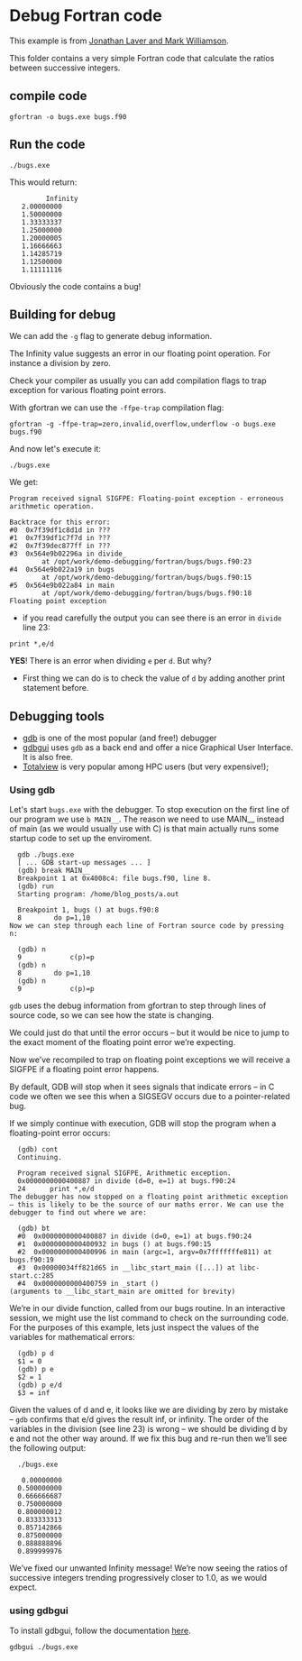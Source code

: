 # Debug Fortran code

This example is from [Jonathan Laver  and Mark Williamson](https://undo.io/resources/debugging-fortran-code-gdb/).

This folder contains a very simple Fortran code that calculate the ratios between successive integers.

## compile code

```
gfortran -o bugs.exe bugs.f90
```
## Run the code

```
./bugs.exe
```

This would return:

```
         Infinity
   2.00000000
   1.50000000
   1.33333337
   1.25000000
   1.20000005
   1.16666663
   1.14285719
   1.12500000
   1.11111116
```

 Obviously the code contains a bug!
 
## Building for debug

We can add the `-g` flag to generate debug information.

The Infinity value suggests an error in our floating point operation. For instance a division by zero.

Check your compiler as usually you can add compilation flags to trap exception for various floating point errors.

With gfortran we can use the `-ffpe-trap` compilation flag:

```
gfortran -g -ffpe-trap=zero,invalid,overflow,underflow -o bugs.exe bugs.f90
```

And now let's execute it:

```
./bugs.exe
```

We get:

```
Program received signal SIGFPE: Floating-point exception - erroneous arithmetic operation.

Backtrace for this error:
#0  0x7f39df1c8d1d in ???
#1  0x7f39df1c7f7d in ???
#2  0x7f39dec877ff in ???
#3  0x564e9b02296a in divide_
        at /opt/work/demo-debugging/fortran/bugs/bugs.f90:23
#4  0x564e9b022a19 in bugs
        at /opt/work/demo-debugging/fortran/bugs/bugs.f90:15
#5  0x564e9b022a84 in main
        at /opt/work/demo-debugging/fortran/bugs/bugs.f90:18
Floating point exception
```

- if you read carefully the output you can see there is an error in `divide` line 23:

```
print *,e/d
```

**YES**! There is an error when dividing `e` per `d`. But why?

- First thing we can do is to check the value of `d` by adding another print statement before.

## Debugging tools

- [gdb](https://www.gnu.org/software/gdb/) is one of the most popular (and free!) debugger
- [gdbgui](https://www.gdbgui.com/) uses `gdb` as a back end and offer a nice Graphical User Interface. It is also free.
- [Totalview](https://totalview.io/) is very popular among HPC users (but very expensive!);

### Using gdb

Let's start `bugs.exe` with the debugger. To stop execution on the first line of our program we use `b MAIN__`. 
The reason we need to use MAIN__ instead of main (as we would usually use with C) is that main actually runs some startup code to set up the enviroment.

```
  gdb ./bugs.exe
  [ ... GDB start-up messages ... ]
  (gdb) break MAIN__
  Breakpoint 1 at 0x4008c4: file bugs.f90, line 8.
  (gdb) run
  Starting program: /home/blog_posts/a.out 
  
  Breakpoint 1, bugs () at bugs.f90:8
  8        do p=1,10
Now we can step through each line of Fortran source code by pressing n:

  (gdb) n
  9            c(p)=p
  (gdb) n
  8        do p=1,10
  (gdb) n
  9            c(p)=p
```

`gdb` uses the debug information from gfortran to step through lines of source code, so we can see how the state is changing.

We could just do that until the error occurs – but it would be nice to jump to the exact moment of the floating point error we’re expecting. 

Now we’ve recompiled to trap on floating point exceptions we will receive a SIGFPE if a floating point error happens. 

By default, GDB will stop when it sees signals that indicate errors – in C code we often we see this when a SIGSEGV occurs due to a pointer-related bug.

If we simply continue with execution, GDB will stop the program when a floating-point error occurs:

```
  (gdb) cont
  Continuing.
  
  Program received signal SIGFPE, Arithmetic exception.
  0x0000000000400887 in divide (d=0, e=1) at bugs.f90:24
  24      print *,e/d
The debugger has now stopped on a floating point arithmetic exception – this is likely to be the source of our maths error. We can use the debugger to find out where we are:

  (gdb) bt
  #0  0x0000000000400887 in divide (d=0, e=1) at bugs.f90:24
  #1  0x0000000000400932 in bugs () at bugs.f90:15
  #2  0x0000000000400996 in main (argc=1, argv=0x7fffffffe811) at bugs.f90:19
  #3  0x00000034ff821d65 in __libc_start_main ([...]) at libc-start.c:285
  #4  0x0000000000400759 in _start ()
(arguments to __libc_start_main are omitted for brevity)
```

We’re in our divide function, called from our bugs routine. In an interactive session, we might use the list command to check on the surrounding code. For the purposes of this example, lets just inspect the values of the variables for mathematical errors:

```
  (gdb) p d
  $1 = 0
  (gdb) p e
  $2 = 1
  (gdb) p e/d
  $3 = inf
```

Given the values of d and e, it looks like we are dividing by zero by mistake – `gdb` confirms that e/d gives the result inf, or infinity. The order of the variables in the division (see line 23) is wrong – we should be dividing d by e and not the other way around. If we fix this bug and re-run then we’ll see the following output:

```
  ./bugs.exe
  
   0.00000000
  0.500000000
  0.666666687
  0.750000000
  0.800000012
  0.833333313
  0.857142866
  0.875000000
  0.888888896
  0.899999976
```

We’ve fixed our unwanted Infinity message! We’re now seeing the ratios of successive integers trending progressively closer to 1.0, as we would expect.


### using gdbgui

To install gdbgui, follow the documentation [here](https://www.gdbgui.com/installation/).

```
gdbgui ./bugs.exe
```

